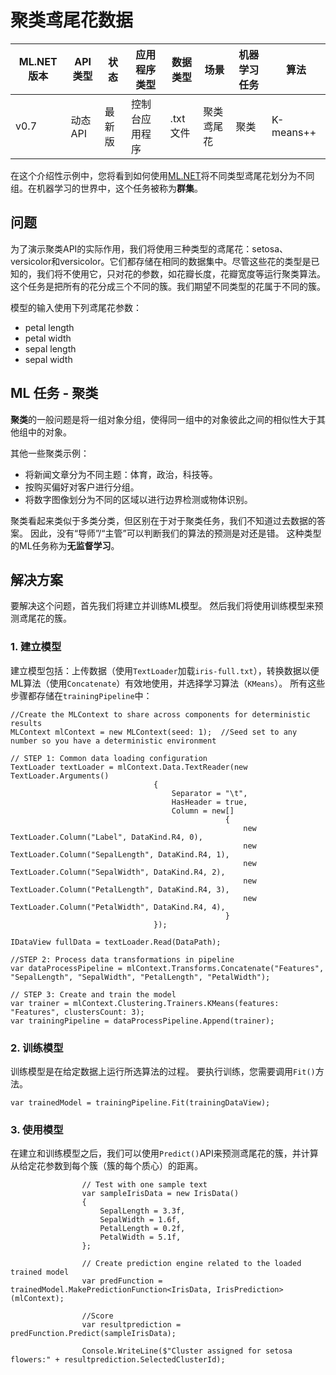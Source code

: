 ﻿# 聚类鸢尾花数据

| ML.NET 版本 | API 类型          | 状态                        | 应用程序类型    | 数据类型 | 场景            | 机器学习任务                   | 算法                  |
|----------------|-------------------|-------------------------------|-------------|-----------|---------------------|---------------------------|-----------------------------|
| v0.7           | 动态 API | 最新版 | 控制台应用程序 | .txt 文件 | 聚类鸢尾花 | 聚类 | K-means++ |

在这个介绍性示例中，您将看到如何使用[ML.NET](https://www.microsoft.com/net/learn/apps/machine-learning-and-ai/ml-dotnet)将不同类型鸢尾花划分为不同组。在机器学习的世界中，这个任务被称为**群集**。

## 问题
为了演示聚类API的实际作用，我们将使用三种类型的鸢尾花：setosa、versicolor和versicolor。它们都存储在相同的数据集中。尽管这些花的类型是已知的，我们将不使用它，只对花的参数，如花瓣长度，花瓣宽度等运行聚类算法。这个任务是把所有的花分成三个不同的簇。我们期望不同类型的花属于不同的簇。

模型的输入使用下列鸢尾花参数：
* petal length
* petal width
* sepal length
* sepal width

## ML 任务 - 聚类
**聚类**的一般问题是将一组对象分组，使得同一组中的对象彼此之间的相似性大于其他组中的对象。

其他一些聚类示例：
* 将新闻文章分为不同主题：体育，政治，科技等。
* 按购买偏好对客户进行分组。
* 将数字图像划分为不同的区域以进行边界检测或物体识别。

聚类看起来类似于多类分类，但区别在于对于聚类任务，我们不知道过去数据的答案。 因此，没有“导师”/“主管”可以判断我们的算法的预测是对还是错。 这种类型的ML任务称为**无监督学习**。

## 解决方案
要解决这个问题，首先我们将建立并训练ML模型。 然后我们将使用训练模型来预测鸢尾花的簇。

### 1. 建立模型

建立模型包括：上传数据（使用`TextLoader`加载`iris-full.txt`），转换数据以便ML算法（使用`Concatenate`）有效地使用，并选择学习算法（`KMeans`）。 所有这些步骤都存储在`trainingPipeline`中：
```CSharp
//Create the MLContext to share across components for deterministic results
MLContext mlContext = new MLContext(seed: 1);  //Seed set to any number so you have a deterministic environment

// STEP 1: Common data loading configuration
TextLoader textLoader = mlContext.Data.TextReader(new TextLoader.Arguments()
                                {
                                    Separator = "\t",
                                    HasHeader = true,
                                    Column = new[]
                                                {
                                                    new TextLoader.Column("Label", DataKind.R4, 0),
                                                    new TextLoader.Column("SepalLength", DataKind.R4, 1),
                                                    new TextLoader.Column("SepalWidth", DataKind.R4, 2),
                                                    new TextLoader.Column("PetalLength", DataKind.R4, 3),
                                                    new TextLoader.Column("PetalWidth", DataKind.R4, 4),
                                                }
                                });

IDataView fullData = textLoader.Read(DataPath);

//STEP 2: Process data transformations in pipeline
var dataProcessPipeline = mlContext.Transforms.Concatenate("Features", "SepalLength", "SepalWidth", "PetalLength", "PetalWidth");

// STEP 3: Create and train the model     
var trainer = mlContext.Clustering.Trainers.KMeans(features: "Features", clustersCount: 3);
var trainingPipeline = dataProcessPipeline.Append(trainer);
```
### 2. 训练模型
训练模型是在给定数据上运行所选算法的过程。 要执行训练，您需要调用`Fit()`方法。
```CSharp
var trainedModel = trainingPipeline.Fit(trainingDataView);
```
### 3. 使用模型
在建立和训练模型之后，我们可以使用`Predict()`API来预测鸢尾花的簇，并计算从给定花参数到每个簇（簇的每个质心）的距离。

```CSharp
                // Test with one sample text 
                var sampleIrisData = new IrisData()
                {
                    SepalLength = 3.3f,
                    SepalWidth = 1.6f,
                    PetalLength = 0.2f,
                    PetalWidth = 5.1f,
                };

                // Create prediction engine related to the loaded trained model
                var predFunction = trainedModel.MakePredictionFunction<IrisData, IrisPrediction>(mlContext);

                //Score
                var resultprediction = predFunction.Predict(sampleIrisData);
                
                Console.WriteLine($"Cluster assigned for setosa flowers:" + resultprediction.SelectedClusterId);
```